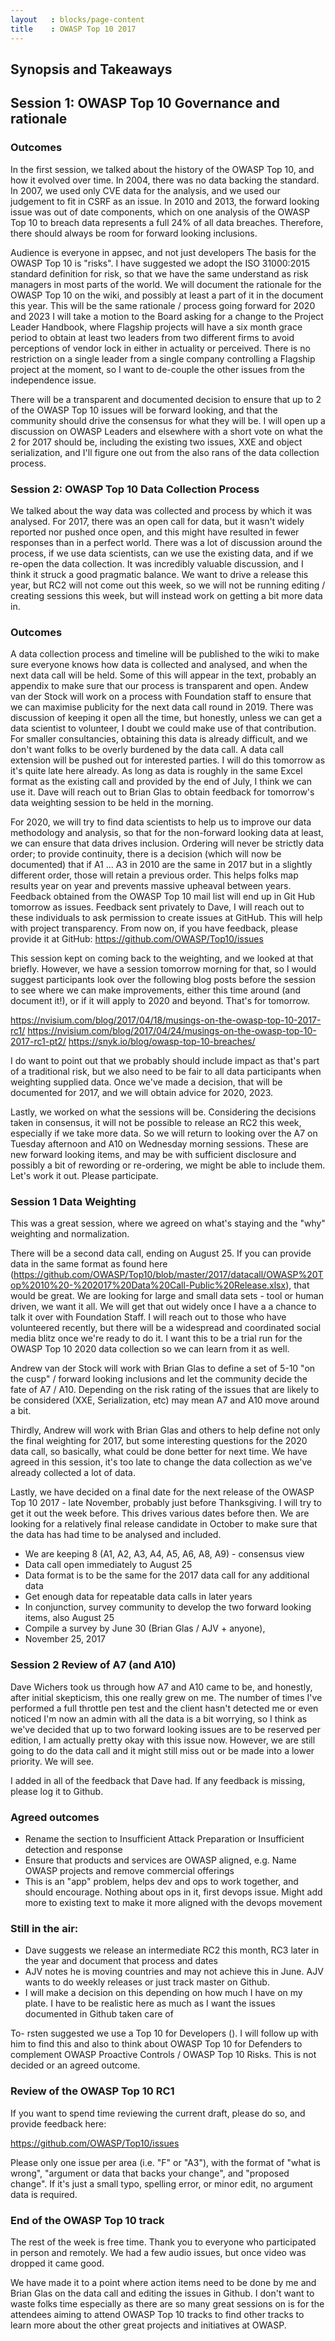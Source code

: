 ```yaml
---
layout   : blocks/page-content
title    : OWASP Top 10 2017
---
```


## Synopsis and Takeaways

## Session 1: OWASP Top 10 Governance and rationale

### Outcomes 

In the first session, we talked about the history of the OWASP Top 10, and how it evolved over time. In 2004, there was no data backing the standard. In 2007, we used only CVE data for the analysis, and we used our judgement to fit in CSRF as an issue. In 2010 and 2013, the forward looking issue was out of date components, which on one analysis of the OWASP Top 10 to breach data represents a full 24% of all data breaches. Therefore, there should always be room for forward looking inclusions.

Audience is everyone in appsec, and not just developers
The basis for the OWASP Top 10 is "risks". I have suggested we adopt the ISO 31000:2015 standard definition for risk, so that we have the same understand as risk managers in most parts of the world.
We will document the rationale for the OWASP Top 10 on the wiki, and possibly at least a part of it in the document this year. This will be the same rationale / process going forward for 2020 and 2023
I will take a motion to the Board asking for a change to the Project Leader Handbook, where Flagship projects will have a six month grace period to obtain at least two leaders from two different firms to avoid perceptions of vendor lock in either in actuality or perceived. There is no restriction on a single leader from a single company controlling a Flagship project at the moment, so I want to de-couple the other issues from the independence issue.

There will be a transparent and documented decision to ensure that up to 2 of the OWASP Top 10 issues will be forward looking, and that the community should drive the consensus for what they will be. I will open up a discussion on OWASP Leaders and elsewhere with a short vote on what the 2 for 2017 should be, including the existing two issues, XXE and object serialization, and I'll figure one out from the also rans of the data collection process.

### Session 2: OWASP Top 10 Data Collection Process

We talked about the way data was collected and process by which it was analysed. For 2017, there was an open call for data, but it wasn't widely reported nor pushed once open, and this might have resulted in fewer responses than in a perfect world. There was a lot of discussion around the process, if we use data scientists, can we use the existing data, and if we re-open the data collection. It was incredibly valuable discussion, and I think it struck a good pragmatic balance. We want to drive a release this year, but RC2 will not come out this week, so we will not be running editing / creating sessions this week, but will instead work on getting a bit more data in.

### Outcomes
A data collection process and timeline will be published to the wiki to make sure everyone knows how data is collected and analysed, and when the next data call will be held. Some of this will appear in the text, probably an appendix to make sure that our process is transparent and open.
Andew van der Stock will work on a process with Foundation staff to ensure that we can maximise publicity for the next data call round in 2019. There was discussion of keeping it open all the time, but honestly, unless we can get a data scientist to volunteer, I doubt we could make use of that contribution. For smaller consultancies, obtaining this data is already difficult, and we don't want folks to be overly burdened by the data call.
A data call extension will be pushed out for interested parties. I will do this tomorrow as it's quite late here already. As long as data is roughly in the same Excel format as the existing call and provided by the end of July, I think we can use it.
Dave will reach out to Brian Glas to obtain feedback for tomorrow's data weighting session to be held in the morning.

For 2020, we will try to find data scientists to help us to improve our data methodology and analysis, so that for the non-forward looking data at least, we can ensure that data drives inclusion.
Ordering will never be strictly data order; to provide continuity, there is a decision (which will now be documented) that if A1 ... A3 in 2010 are the same in 2017 but in a slightly different order, those will retain a previous order. This helps folks map results year on year and prevents massive upheaval between years.
Feedback obtained from the OWASP Top 10 mail list will end up in Git Hub tomorrow as issues. Feedback sent privately to Dave, I will reach out to these individuals to ask permission to create issues at GitHub. This will help with project transparency. From now on, if you have feedback, please provide it at GitHub: https://github.com/OWASP/Top10/issues

This session kept on coming back to the weighting, and we looked at that briefly. However, we have a session tomorrow morning for that, so I would suggest participants look over the following blog posts before the session to see where we can make improvements, either this time around (and document it!), or if it will apply to 2020 and beyond. That's for tomorrow.

https://nvisium.com/blog/2017/04/18/musings-on-the-owasp-top-10-2017-rc1/
https://nvisium.com/blog/2017/04/24/musings-on-the-owasp-top-10-2017-rc1-pt2/
https://snyk.io/blog/owasp-top-10-breaches/

I do want to point out that we probably should include impact as that's part of a traditional risk, but we also need to be fair to all data participants when weighting supplied data. Once we've made a decision, that will be documented for 2017, and we will obtain advice for 2020, 2023.

Lastly, we worked on what the sessions will be. Considering the decisions taken in consensus, it will not be possible to release an RC2 this week, especially if we take more data. So we will return to looking over the A7 on Tuesday afternoon and A10 on Wednesday morning sessions. These are new forward looking items, and may be with sufficient disclosure and possibly a bit of rewording or re-ordering, we might be able to include them. Let's work it out. Please participate.


### Session 1  Data Weighting

This was a great session, where we agreed on what's staying and the "why" weighting and normalization.

There will be a second data call, ending on August 25. If you can provide data in the same format as found here (https://github.com/OWASP/Top10/blob/master/2017/datacall/OWASP%20Top%2010%20-%202017%20Data%20Call-Public%20Release.xlsx), that would be great. We are looking for large and small data sets - tool or human driven, we want it all. We will get that out widely once I have a a chance to talk it over with Foundation Staff. I will reach out to those who have volunteered recently, but there will be a widespread and coordinated social media blitz once we're ready to do it. I want this to be a trial run for the OWASP Top 10 2020 data collection so we can learn from it as well.

Andrew van der Stock will work with Brian Glas to define a set of 5-10 "on the cusp" / forward looking inclusions and let the community decide the fate of A7 / A10. Depending on the risk rating of the issues that are likely to be considered (XXE, Serialization, etc) may mean A7 and A10 move around a bit.

Thirdly, Andrew will work with Brian Glas and others to help define not only the final weighting for 2017, but some interesting questions for the 2020 data call, so basically, what could be done better for next time. We have agreed in this session, it's too late to change the data collection as we've already collected a lot of data.

Lastly, we have decided on a final date for the next release of the OWASP Top 10 2017 - late November, probably just before Thanksgiving. I will try to get it out the week before. This drives various dates before then. We are looking for a relatively final release candidate in October to make sure that the data has had time to be analysed and included.

- We are keeping 8 (A1, A2, A3, A4, A5, A6, A8, A9) - consensus view
- Data call open immediately to August 25
- Data format is to be the same for the 2017 data call for any additional data
- Get enough data for repeatable data calls in later years
- In conjunction, survey community to develop the two forward looking items, also August 25
- Compile a survey by June 30 (Brian Glas / AJV + anyone),
- November 25, 2017


### Session 2 Review of A7 (and A10)

Dave Wichers took us through how A7 and A10 came to be, and honestly, after initial skepticism, this one really grew on me. The number of times I've performed a full throttle pen test and the client hasn't detected me or even noticed I'm now an admin with all the data is a bit worrying, so I think as we've decided that up to two forward looking issues are to be reserved per edition, I am actually pretty okay with this issue now. However, we are still going to do the data call and it might still miss out or be made into a lower priority. We will see.

I added in all of the feedback that Dave had. If any feedback is missing, please log it to Github.

### Agreed outcomes
- Rename the section to Insufficient Attack Preparation or Insufficient detection and response
- Ensure that products and services are OWASP aligned, e.g. Name OWASP projects and remove commercial offerings
- This is an "app" problem, helps dev and ops to work together, and should encourage. Nothing about ops in it, first devops issue. Might add more to existing text to make it more aligned with the devops movement

### Still in the air:
- Dave suggests we release an intermediate RC2 this month, RC3 later in the year and document that process and dates
- AJV notes he is moving countries and may not achieve this in June. AJV wants to do weekly releases or just track master on Github.
- I will make a decision on this depending on how much I have on my plate. I have to be realistic here as much as I want the issues documented in Github taken care of

To- rsten suggested we use a Top 10 for Developers (). I will follow up with him to find this and also to think about OWASP Top 10 for Defenders to complement OWASP Proactive Controls / OWASP Top 10 Risks. This is not decided or an agreed outcome.

### Review of the OWASP Top 10 RC1

If you want to spend time reviewing the current draft, please do so, and provide feedback here:

https://github.com/OWASP/Top10/issues

Please only one issue per area (i.e. "F" or "A3"), with the format of "what is wrong", "argument or data that backs your change", and "proposed change". If it's just a small typo, spelling error, or minor edit, no argument data is required.  


### End of the OWASP Top 10 track

The rest of the week is free time. Thank you to everyone who participated in person and remotely. We had a few audio issues, but once video was dropped it came good.

We have made it to a point where action items need to be done by me and Brian Glas on the data call and editing the issues in Github. I don't want to waste folks time especially as there are so many great sessions on is for the attendees aiming to attend OWASP Top 10 tracks to find other tracks to learn more about the other great projects and initiatives at OWASP.
